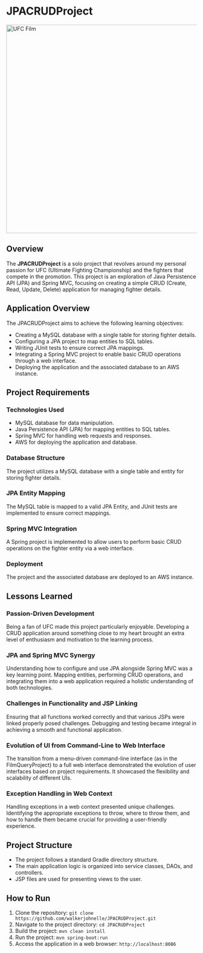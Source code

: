 # JPACRUDProject

<img src="https://encrypted-tbn0.gstatic.com/images?q=tbn:ANd9GcSsVe22Pxso6cbfKgZ5uKImewU8uJhgPiI1kA&usqp=CAU" alt="UFC Film" width="550">


## Overview

The **JPACRUDProject** is a solo project that revolves around my personal passion for UFC (Ultimate Fighting Championship) and the fighters that compete in the promotion. This project is an exploration of Java Persistence API (JPA) and Spring MVC, focusing on creating a simple CRUD (Create, Read, Update, Delete) application for managing fighter details.

## Application Overview

The JPACRUDProject aims to achieve the following learning objectives:

- Creating a MySQL database with a single table for storing fighter details.
- Configuring a JPA project to map entities to SQL tables.
- Writing JUnit tests to ensure correct JPA mappings.
- Integrating a Spring MVC project to enable basic CRUD operations through a web interface.
- Deploying the application and the associated database to an AWS instance.

## Project Requirements

### Technologies Used

- MySQL database for data manipulation.
- Java Persistence API (JPA) for mapping entities to SQL tables.
- Spring MVC for handling web requests and responses.
- AWS for deploying the application and database.

### Database Structure

The project utilizes a MySQL database with a single table and entity for storing fighter details.

### JPA Entity Mapping

The MySQL table is mapped to a valid JPA Entity, and JUnit tests are implemented to ensure correct mappings.

### Spring MVC Integration

A Spring project is implemented to allow users to perform basic CRUD operations on the fighter entity via a web interface.

### Deployment

The project and the associated database are deployed to an AWS instance.

## Lessons Learned

### Passion-Driven Development

Being a fan of UFC made this project particularly enjoyable. Developing a CRUD application around something close to my heart brought an extra level of enthusiasm and motivation to the learning process.

### JPA and Spring MVC Synergy

Understanding how to configure and use JPA alongside Spring MVC was a key learning point. Mapping entities, performing CRUD operations, and integrating them into a web application required a holistic understanding of both technologies.

### Challenges in Functionality and JSP Linking

Ensuring that all functions worked correctly and that various JSPs were linked properly posed challenges. Debugging and testing became integral in achieving a smooth and functional application.

### Evolution of UI from Command-Line to Web Interface

The transition from a menu-driven command-line interface (as in the FilmQueryProject) to a full web interface demonstrated the evolution of user interfaces based on project requirements. It showcased the flexibility and scalability of different UIs.

### Exception Handling in Web Context

Handling exceptions in a web context presented unique challenges. Identifying the appropriate exceptions to throw, where to throw them, and how to handle them became crucial for providing a user-friendly experience.

## Project Structure

- The project follows a standard Gradle directory structure.
- The main application logic is organized into service classes, DAOs, and controllers.
- JSP files are used for presenting views to the user.

## How to Run

1. Clone the repository: `git clone https://github.com/walkerjohnelle/JPACRUDProject.git`
2. Navigate to the project directory: `cd JPACRUDProject`
3. Build the project: `mvn clean install`
4. Run the project: `mvn spring-boot:run`
5. Access the application in a web browser: `http://localhost:8086`

